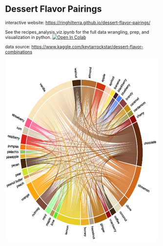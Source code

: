 # Dessert Flavor Pairings


interactive website: https://ringhilterra.github.io/dessert-flavor-pairings/

See the recipes_analysis_viz.ipynb for the full data wrangling, prep, and visualization in python. [![Open In Colab](https://colab.research.google.com/assets/colab-badge.svg)](https://colab.research.google.com/github/ringhilterra/dessert-flavor-pairings/blob/master/recipes_analysis_viz.ipynb)

data source: https://www.kaggle.com/keytarrockstar/dessert-flavor-combinations

<img src="dessert_snap.png" width="600" height="600">

